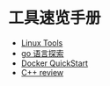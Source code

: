 # 工具速览手册

- [Linux Tools](LinuxTools/README.md)
- [go 语言探索](GoLang/README.md)
- [Docker QuickStart](Docker/run.md)
- [C++ review](Review-in-C++.md)